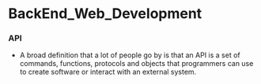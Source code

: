 # BackEnd_Web_Development



### API

- A broad definition that a lot of people go by is that an API is a set of commands, functions, protocols and objects that programmers can use to create software or interact with an external system.